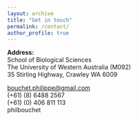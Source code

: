 ```yaml
---
layout: archive
title: "Get in touch"
permalink: /contact/
author_profile: true
---
```


<strong>Address:</strong><br>
<i class="far fa-building"></i> School of Biological Sciences<br>
The University of Western Australia (M092)<br>
35 Stirling Highway, Crawley WA 6009

<i class="far fa-envelope-open"></i> <a href="mailto:bouchet.philippe@gmail.com">bouchet.philippe@gmail.com<br>
<i class="fas fa-phone"></i> (+61) (8) 6488 2567<br>
<i class="fas fa-mobile-alt"></i> (+61) (0) 406 811 113<br>
<i class="fab fa-skype"></i> philbouchet
<div id="wrapper">
</div>
